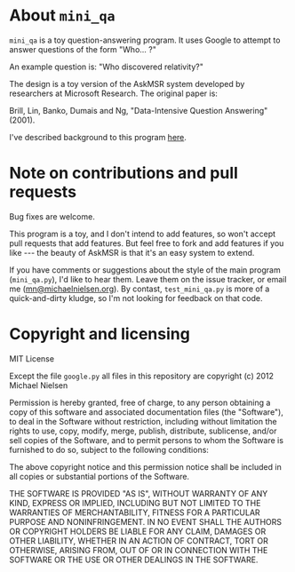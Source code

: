 # About `mini_qa`

`mini_qa` is a toy question-answering program.  It uses Google to
attempt to answer questions of the form "Who... ?"

An example question is: "Who discovered relativity?"

The design is a toy version of the AskMSR system developed by
researchers at Microsoft Research.  The original paper is:

Brill, Lin, Banko, Dumais and Ng, "Data-Intensive Question
Answering" (2001).

I've described background to this program
[here](http://www.michaelnielsen.org/ddi/how-to-answer-a-question-a-simple-system/).

# Note on contributions and pull requests

Bug fixes are welcome.

This program is a toy, and I don't intend to add features, so won't
accept pull requests that add features.  But feel free to fork and add
features if you like --- the beauty of AskMSR is that it's an easy
system to extend.

If you have comments or suggestions about the style of the main
program (`mini_qa.py`), I'd like to hear them.  Leave them on the
issue tracker, or email me (mn@michaelnielsen.org).  By contast,
`test_mini_qa.py` is more of a quick-and-dirty kludge, so I'm not
looking for feedback on that code.

# Copyright and licensing

MIT License

Except the file `google.py` all files in this repository are copyright
(c) 2012 Michael Nielsen

Permission is hereby granted, free of charge, to any person
obtaining a copy of this software and associated documentation files
(the "Software"), to deal in the Software without restriction,
including without limitation the rights to use, copy, modify, merge,
publish, distribute, sublicense, and/or sell copies of the Software,
and to permit persons to whom the Software is furnished to do so,
subject to the following conditions:

The above copyright notice and this permission notice shall be
included in all copies or substantial portions of the Software.

THE SOFTWARE IS PROVIDED "AS IS", WITHOUT WARRANTY OF ANY KIND,
EXPRESS OR IMPLIED, INCLUDING BUT NOT LIMITED TO THE WARRANTIES OF
MERCHANTABILITY, FITNESS FOR A PARTICULAR PURPOSE AND
NONINFRINGEMENT. IN NO EVENT SHALL THE AUTHORS OR COPYRIGHT HOLDERS BE
LIABLE FOR ANY CLAIM, DAMAGES OR OTHER LIABILITY, WHETHER IN AN ACTION
OF CONTRACT, TORT OR OTHERWISE, ARISING FROM, OUT OF OR IN CONNECTION
WITH THE SOFTWARE OR THE USE OR OTHER DEALINGS IN THE SOFTWARE.

